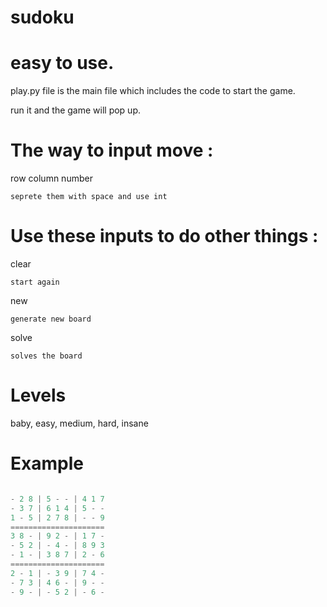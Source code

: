 # sudoku

# easy to use.

play.py file is the main file which includes the code to start the game.

run it and the game will pop up.

# The way to input move :

row column number

`seprete them with space and use int`



# Use these inputs to do other things :

clear 

`start again`

new

`generate new board`

solve

`solves the board`

# Levels

baby, easy, medium, hard, insane

# Example

```py

- 2 8 | 5 - - | 4 1 7
- 3 7 | 6 1 4 | 5 - -
1 - 5 | 2 7 8 | - - 9
=====================
3 8 - | 9 2 - | 1 7 -
- 5 2 | - 4 - | 8 9 3
- 1 - | 3 8 7 | 2 - 6
=====================
2 - 1 | - 3 9 | 7 4 -
- 7 3 | 4 6 - | 9 - -
- 9 - | - 5 2 | - 6 -



```
